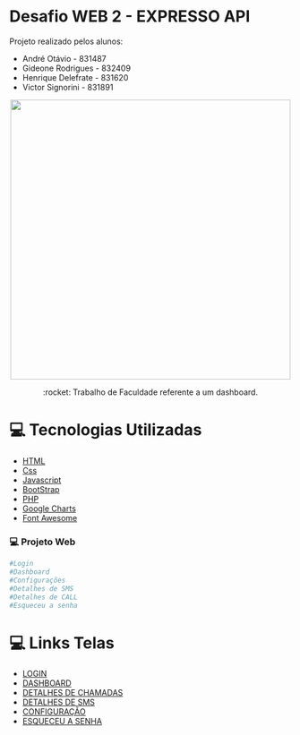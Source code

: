# Desafio WEB 2 - EXPRESSO API
Projeto realizado pelos alunos:
- André Otávio - 831487
- Gideone Rodrigues - 832409
- Henrique Delefrate - 831620
- Victor Signorini - 831891

<p align="center">
   <img src="https://github.com/dequim1000/Desafio_Web/blob/main/images/Logo.png" width="500"/>   
</p>
<p align="center">:rocket: Trabalho de Faculdade referente a um dashboard.</p>

# :computer: Tecnologias Utilizadas
<ul>
  <li><a href="https://www.w3schools.com/html/">HTML</a></li>
  <li><a href="https://www.w3schools.com/Css/">Css</a></li>
  <li><a href="https://www.javascript.com/">Javascript</a></li>
  <li><a href="https://getbootstrap.com/">BootStrap</a></li>
  <li><a href="https://www.php.net/">PHP</a></li>
  <li><a href="https://developers.google.com/chart/">Google Charts</a></li>
  <li><a href="https://fontawesome.com/">Font Awesome</a></li>
</ul>


### 💻 Projeto Web 

```bash
#Login
#Dashboard
#Configurações
#Detalhes de SMS
#Detalhes de CALL
#Esqueceu a senha
```

# :computer: Links Telas
<ul>
  <li><a href="https://github.com/dequim1000/Desafio_Web/blob/main/login.html">LOGIN</a></li>
  <li><a href="https://github.com/dequim1000/Desafio_Web/blob/main/views/dashboard.html">DASHBOARD</a></li>
  <li><a href="https://github.com/dequim1000/Desafio_Web/blob/main/views/planos.html">DETALHES DE CHAMADAS</a></li>
  <li><a href="https://github.com/dequim1000/Desafio_Web/blob/main/views/sms.html">DETALHES DE SMS</a></li>
  <li><a href="https://github.com/dequim1000/Desafio_Web/blob/main/views/configuracao.html">CONFIGURAÇÃO</a></li>
  <li><a href="#">ESQUECEU A SENHA</a></li>
</ul>
